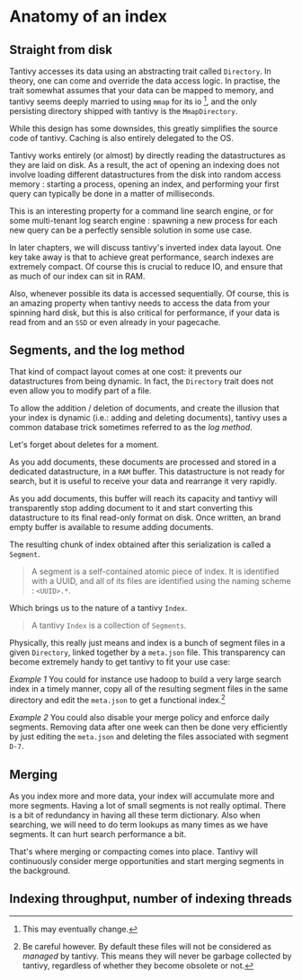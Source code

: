 # Anatomy of an index

## Straight from disk

Tantivy accesses its data using an abstracting trait called `Directory`.
In theory, one can come and override the data access logic. In practise, the
trait somewhat assumes that your data can be mapped to memory, and tantivy
seems deeply married to using `mmap` for its io [^1], and the only persisting
directory shipped with tantivy is the `MmapDirectory`.

While this design has some downsides, this greatly simplifies the source code of
tantivy. Caching is also entirely delegated to the OS.

Tantivy works entirely (or almost) by directly reading the datastructures as they are laid on disk. As a result, the act of opening an indexing does not involve loading different datastructures from the disk into random access memory : starting a process, opening an index, and performing your first query can typically be done in a matter of milliseconds.

This is an interesting property for a command line search engine, or for some multi-tenant log search engine : spawning a new process for each new query can be a perfectly sensible solution in some use case.

In later chapters, we will discuss tantivy's inverted index data layout.
One key take away is that to achieve great performance, search indexes are extremely compact.
Of course this is crucial to reduce IO, and ensure that as much of our index can sit in RAM.

Also, whenever possible its data is accessed sequentially. Of course, this is an amazing property when tantivy needs to access the data from your spinning hard disk, but this is also
critical for performance, if your data is read from and an `SSD` or even already in your pagecache.

## Segments, and the log method

That kind of compact layout comes at one cost: it prevents our datastructures from being dynamic.
In fact, the `Directory` trait does not even allow you to modify part of a file.

To allow the addition / deletion of documents, and create the illusion that
your index is dynamic (i.e.: adding and deleting documents), tantivy uses a common database trick sometimes referred to as the *log method*.

Let's forget about deletes for a moment.

As you add documents, these documents are processed and stored in a dedicated datastructure, in a `RAM` buffer. This datastructure is not ready for search, but it is useful to receive your data and rearrange it very rapidly.

As you add documents, this buffer will reach its capacity and tantivy will transparently stop adding document to it and start converting this datastructure to its final read-only format on disk. Once written, an brand empty buffer is available to resume adding documents.

The resulting chunk of index obtained after this serialization is called a `Segment`.

> A segment is a self-contained atomic piece of index. It is identified with a UUID, and all of its files are identified using the naming scheme : `<UUID>.*`.

Which brings us to the nature of a tantivy `Index`.

> A tantivy `Index` is a collection of `Segments`.

Physically, this really just means and index is a bunch of segment files in a given `Directory`,
linked together by a `meta.json` file. This transparency can become extremely handy
to get tantivy to fit your use case:

*Example 1* You could for instance use hadoop to build a very large search index in a timely manner, copy all of the resulting segment files in the same directory and edit the `meta.json` to get a functional index.[^2]

*Example 2* You could also disable your merge policy and enforce daily segments. Removing data after one week can then be done very efficiently by just editing the `meta.json` and deleting the files associated with segment `D-7`.

## Merging

As you index more and more data, your index will accumulate more and more segments.
Having a lot of small segments is not really optimal. There is a bit of redundancy in having
all these term dictionary. Also when searching, we will need to do term lookups as many times as we have segments.  It can hurt search performance a bit.

That's where merging or compacting comes into place. Tantivy will continuously consider merge
opportunities and start merging segments in the background.

## Indexing throughput, number of indexing threads

[^1]: This may eventually change.

[^2]: Be careful however. By default these files will not be considered as *managed* by tantivy. This means they will never be garbage collected by tantivy, regardless of whether they become obsolete or not.
